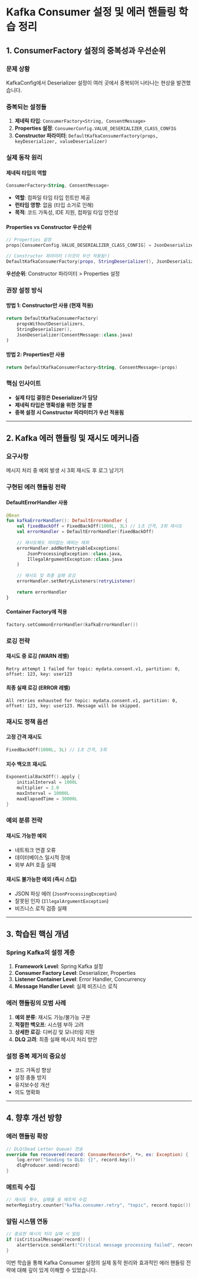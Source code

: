 # Kafka Consumer 설정 및 에러 핸들링 학습 정리

## 1. ConsumerFactory 설정의 중복성과 우선순위

### 문제 상황
KafkaConfig에서 Deserializer 설정이 여러 곳에서 중복되어 나타나는 현상을 발견했습니다.

### 중복되는 설정들
1. **제네릭 타입**: `ConsumerFactory<String, ConsentMessage>`
2. **Properties 설정**: `ConsumerConfig.VALUE_DESERIALIZER_CLASS_CONFIG`
3. **Constructor 파라미터**: `DefaultKafkaConsumerFactory(props, keyDeserializer, valueDeserializer)`

### 실제 동작 원리

#### 제네릭 타입의 역할
```kotlin
ConsumerFactory<String, ConsentMessage>
```
- **역할**: 컴파일 타임 타입 힌트만 제공
- **런타임 영향**: 없음 (타입 소거로 인해)
- **목적**: 코드 가독성, IDE 지원, 컴파일 타임 안전성

#### Properties vs Constructor 우선순위
```kotlin
// Properties 설정
props[ConsumerConfig.VALUE_DESERIALIZER_CLASS_CONFIG] = JsonDeserializer::class.java

// Constructor 파라미터 (이것이 우선 적용됨!)
DefaultKafkaConsumerFactory(props, StringDeserializer(), JsonDeserializer(ConsentMessage::class.java))
```

**우선순위**: Constructor 파라미터 > Properties 설정

### 권장 설정 방식

#### 방법 1: Constructor만 사용 (현재 적용)
```kotlin
return DefaultKafkaConsumerFactory(
    propsWithoutDeserializers,
    StringDeserializer(),
    JsonDeserializer(ConsentMessage::class.java)
)
```

#### 방법 2: Properties만 사용
```kotlin
return DefaultKafkaConsumerFactory<String, ConsentMessage>(props)
```

### 핵심 인사이트
- **실제 타입 결정은 Deserializer가 담당**
- **제네릭 타입은 명확성을 위한 것일 뿐**
- **중복 설정 시 Constructor 파라미터가 우선 적용됨**

---

## 2. Kafka 에러 핸들링 및 재시도 메커니즘

### 요구사항
메시지 처리 중 예외 발생 시 3회 재시도 후 로그 남기기

### 구현된 에러 핸들링 전략

#### DefaultErrorHandler 사용
```kotlin
@Bean
fun kafkaErrorHandler(): DefaultErrorHandler {
    val fixedBackOff = FixedBackOff(1000L, 3L) // 1초 간격, 3회 재시도
    val errorHandler = DefaultErrorHandler(fixedBackOff)
    
    // 재시도해도 의미없는 예외는 제외
    errorHandler.addNotRetryableExceptions(
        JsonProcessingException::class.java,
        IllegalArgumentException::class.java
    )
    
    // 재시도 및 최종 실패 로깅
    errorHandler.setRetryListeners(retryListener)
    
    return errorHandler
}
```

#### Container Factory에 적용
```kotlin
factory.setCommonErrorHandler(kafkaErrorHandler())
```

### 로깅 전략

#### 재시도 중 로깅 (WARN 레벨)
```
Retry attempt 1 failed for topic: mydata.consent.v1, partition: 0, offset: 123, key: user123
```

#### 최종 실패 로깅 (ERROR 레벨)
```
All retries exhausted for topic: mydata.consent.v1, partition: 0, offset: 123, key: user123. Message will be skipped.
```

### 재시도 정책 옵션

#### 고정 간격 재시도
```kotlin
FixedBackOff(1000L, 3L) // 1초 간격, 3회
```

#### 지수 백오프 재시도
```kotlin
ExponentialBackOff().apply {
    initialInterval = 1000L
    multiplier = 2.0
    maxInterval = 10000L
    maxElapsedTime = 30000L
}
```

### 예외 분류 전략

#### 재시도 가능한 예외
- 네트워크 연결 오류
- 데이터베이스 일시적 장애
- 외부 API 호출 실패

#### 재시도 불가능한 예외 (즉시 스킵)
- JSON 파싱 에러 (`JsonProcessingException`)
- 잘못된 인자 (`IllegalArgumentException`)
- 비즈니스 로직 검증 실패

---

## 3. 학습된 핵심 개념

### Spring Kafka의 설정 계층
1. **Framework Level**: Spring Kafka 설정
2. **Consumer Factory Level**: Deserializer, Properties
3. **Listener Container Level**: Error Handler, Concurrency
4. **Message Handler Level**: 실제 비즈니스 로직

### 에러 핸들링의 모범 사례
1. **예외 분류**: 재시도 가능/불가능 구분
2. **적절한 백오프**: 시스템 부하 고려
3. **상세한 로깅**: 디버깅 및 모니터링 지원
4. **DLQ 고려**: 최종 실패 메시지 처리 방안

### 설정 중복 제거의 중요성
- 코드 가독성 향상
- 설정 충돌 방지
- 유지보수성 개선
- 의도 명확화

---

## 4. 향후 개선 방향

### 에러 핸들링 확장
```kotlin
// DLQ(Dead Letter Queue) 전송
override fun recovered(record: ConsumerRecord<*, *>, ex: Exception) {
    log.error("Sending to DLQ: {}", record.key())
    dlqProducer.send(record)
}
```

### 메트릭 수집
```kotlin
// 재시도 횟수, 실패율 등 메트릭 수집
meterRegistry.counter("kafka.consumer.retry", "topic", record.topic()).increment()
```

### 알림 시스템 연동
```kotlin
// 중요한 메시지 처리 실패 시 알림
if (isCriticalMessage(record)) {
    alertService.sendAlert("Critical message processing failed", record)
}
```

이번 학습을 통해 Kafka Consumer 설정의 실제 동작 원리와 효과적인 에러 핸들링 전략에 대해 깊이 있게 이해할 수 있었습니다.